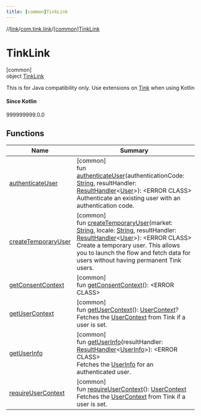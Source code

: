 ```yaml
---
title: [common]TinkLink
---
```

//[link](../../../index.html)/[com.tink.link](../index.html)/[[common]TinkLink](index.html)



# TinkLink



[common]\
object [TinkLink](index.html)

This is for Java compatibility only. Use extensions on [Tink](../../com.tink.core/[common]-tink/index.html) when using Kotlin







#### Since Kotlin



999999999.0.0



## Functions


| Name | Summary |
|---|---|
| [authenticateUser](authenticate-user.html) | [common]<br>fun [authenticateUser](authenticate-user.html)(authenticationCode: [String](https://kotlinlang.org/api/latest/jvm/stdlib/kotlin/-string/index.html), resultHandler: [ResultHandler](../../com.tink.service.handler/[common]-result-handler/index.html)&lt;[User](../../com.tink.model.user/[common]-user/index.html)&gt;): &lt;ERROR CLASS&gt;<br>Authenticate an existing user with an authentication code. |
| [createTemporaryUser](create-temporary-user.html) | [common]<br>fun [createTemporaryUser](create-temporary-user.html)(market: [String](https://kotlinlang.org/api/latest/jvm/stdlib/kotlin/-string/index.html), locale: [String](https://kotlinlang.org/api/latest/jvm/stdlib/kotlin/-string/index.html), resultHandler: [ResultHandler](../../com.tink.service.handler/[common]-result-handler/index.html)&lt;[User](../../com.tink.model.user/[common]-user/index.html)&gt;): &lt;ERROR CLASS&gt;<br>Create a temporary user. This allows you to launch the flow and fetch data for users without having permanent Tink users. |
| [getConsentContext](get-consent-context.html) | [common]<br>fun [getConsentContext](get-consent-context.html)(): &lt;ERROR CLASS&gt; |
| [getUserContext](get-user-context.html) | [common]<br>fun [getUserContext](get-user-context.html)(): [UserContext](../../com.tink.link.core.user/[common]-user-context/index.html)?<br>Fetches the [UserContext](../../com.tink.link.core.user/[common]-user-context/index.html) from Tink if a user is set. |
| [getUserInfo](get-user-info.html) | [common]<br>fun [getUserInfo](get-user-info.html)(resultHandler: [ResultHandler](../../com.tink.service.handler/[common]-result-handler/index.html)&lt;[UserInfo](../../com.tink.model.user/[common]-user-info/index.html)&gt;): &lt;ERROR CLASS&gt;<br>Fetches the [UserInfo](../../com.tink.model.user/[common]-user-info/index.html) for an authenticated user. |
| [requireUserContext](require-user-context.html) | [common]<br>fun [requireUserContext](require-user-context.html)(): [UserContext](../../com.tink.link.core.user/[common]-user-context/index.html)<br>Fetches the [UserContext](../../com.tink.link.core.user/[common]-user-context/index.html) from Tink if a user is set. |

